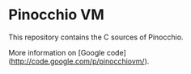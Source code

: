 Pinocchio VM
============

This repository contains the C sources of Pinocchio.

More information on [Google code] (http://code.google.com/p/pinocchiovm/).
